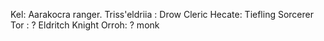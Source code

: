 Kel: Aarakocra ranger.
Triss'eldriia : Drow Cleric
Hecate: Tiefling Sorcerer
Tor : ? Eldritch Knight
Orroh: ? monk